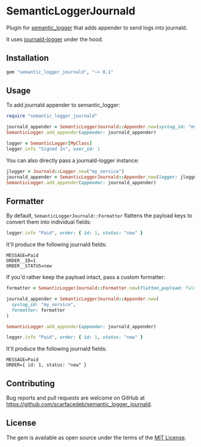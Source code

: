 # SemanticLoggerJournald

Plugin for [semantic_logger](https://github.com/rocketjob/semantic_logger) that adds appender to send logs into journald.

It uses [journald-logger](https://github.com/theforeman/journald-logger) under the hood.

## Installation

```ruby
gem "semantic_logger_journald", "~> 0.1"
```

## Usage

To add journald appender to semantic_logger:

```ruby
require "semantic_logger_journald"

journald_appender = SemanticLoggerJournald::Appender.new(syslog_id: "my_service")
SemanticLogger.add_appender(appender: journald_appender)

logger = SemanticLogger[MyClass]
logger.info "Signed In", user_id: 1
```

You can also directly pass a journald-logger instance:

```ruby
jlogger = Journald::Logger.new("my_service")
journald_appender = SemanticLoggerJournald::Appender.new(logger: jlogger)
SemanticLogger.add_appender(appender: journald_appender)
```

## Formatter

By default, `SemanticLoggerJournald::Formatter` flattens the payload keys to convert them into individual fields:

```ruby
logger.info "Paid", order: { id: 1, status: "new" }
```

It'll produce the following journald fields:

```
MESSAGE=Paid
ORDER__ID=1
ORDER__STATUS=new
```

If you'd rather keep the payload intact, pass a custom formatter:

```ruby
formatter = SemanticLoggerJournald::Formatter.new(flatten_payload: false)

journald_appender = SemanticLoggerJournald::Appender.new(
  syslog_id: "my_service", 
  formatter: formatter
)

SemanticLogger.add_appender(appender: journald_appender)

logger.info "Paid", order: { id: 1, status: "new" }
```

It'll produce the following journald fields:

```
MESSAGE=Paid
ORDER={ id: 1, status: "new" }
```

## Contributing

Bug reports and pull requests are welcome on GitHub at https://github.com/scarfacedeb/semantic_logger_journald.


## License

The gem is available as open source under the terms of the [MIT License](https://opensource.org/licenses/MIT).
